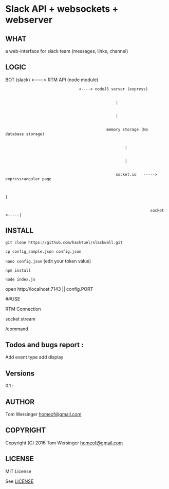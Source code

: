 # Slack API + websockets + webserver


## WHAT

a web-interface for slack team (messages, links, channel)

## LOGIC


BOT (slack)  <---> RTM API (node module)
									

									<----> nodeJS server (express)
									

													|
									

													|
									

											    memory storage (No database storage) 
									

														|
									

														|
									

													socket.io 	-----> express+angular page 
									

																				|
									

																   socket <-----|
									


## INSTALL

`git clone https://github.com/hacktuel/slackwall.git`


`cp config_sample.json config.json`


`nano config.json` (edit your token value)


`npm install`


`node index.js`


open http://localhost:7143 || config.PORT


##USE

RTM Connection

socket stream

/command



## Todos and bugs report :


Add event type
add display

## Versions
  
  0.1 : 

  


## AUTHOR

Tom Wersinger <homeof@gmail.com>

## COPYRIGHT

Copyright (C) 2016 Tom Wersinger <homeof@gmail.com>

## LICENSE

MIT License

See [LICENSE](https://github.com/hacktuel/slackwall/blob/master/LICENSE.md)



